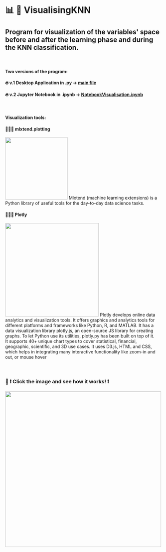 #  📊 🎨 VisualisingKNN
## Program for visualization of the variables' space before and after the learning phase and during the KNN classification.
#### </br>
####

#### Two versions of the program:
#### 🔥 v.1 Desktop Application in .py  -> [main file](https://github.com/axrozwadowska/VisualizingKNN/blob/master/main.py)
#### 🔥 v.2 Jupyter Notebook in .ipynb -> [NotebookVisualisation.ipynb](https://github.com/axrozwadowska/VisualizingKNN/blob/master/NotebookVisualisation.ipynb) 
#### </br>
#### Visualization tools:
#### 👩🏻‍🎨 mlxtend.plotting 
<img src="https://user-images.githubusercontent.com/38247694/131038924-0465b0d7-ca59-43d2-a13b-ce72e200630e.png" width="200">
Mlxtend (machine learning extensions) is a Python library of useful tools for the day-to-day data science tasks.

#### 👩🏻‍🎨 Plotly
<img src="https://user-images.githubusercontent.com/38247694/131039207-acd3efbc-da58-47d6-b283-c86799a75ee6.png" width="300">
Plotly develops online data analytics and visualization tools. It offers graphics and analytics tools for different platforms and frameworks like Python, R, and MATLAB. It has a data visualization library plotly.js, an open-source JS library for creating graphs. To let Python use its utilities, plotly.py has been built on top of it. <br/>
It supports 40+ unique chart types to cover statistical, financial, geographic, scientific, and 3D use cases. It uses D3.js, HTML and CSS, which helps in integrating many interactive functionality like zoom-in and out, or mouse hover

#### </br> 

### 🎥 ❗️ Click the image and see how it works! ❗️
[<img src="https://github.com/axrozwadowska/VisualizingKNN/blob/master/readme-source/Screenshot%202021-08-26%20at%2022.37.05.png?raw=true" width="500">](https://www.youtube.com/watch?v=5TTQDP2-OTg)
